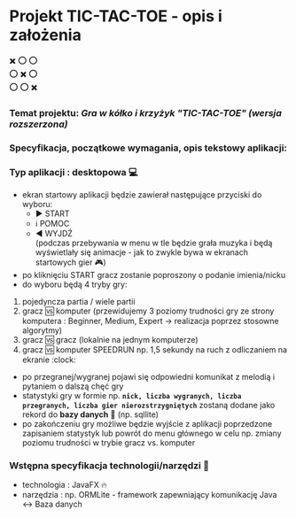 # Projekt TIC-TAC-TOE - opis i założenia 
:heavy_multiplication_x: :o: :o:   
:o: :heavy_multiplication_x: :o:   
:o: :o: :heavy_multiplication_x:  


  
### **Temat projektu:** _Gra w kółko i krzyżyk "TIC-TAC-TOE" (wersja rozszerzona)_  

### **Specyfikacja, początkowe wymagania, opis tekstowy aplikacji:**  
### **Typ aplikacji : desktopowa :computer:**


- ekran startowy aplikacji będzie zawierał następujące przyciski do wyboru:
    - :arrow_forward: START
    - :information_source: POMOC
    - :arrow_backward: WYJDŹ  
(podczas przebywania w menu w tle będzie grała muzyka i będą wyświetlały się animacje - jak to zwykle bywa w ekranach startowych gier :video_game:)
- po kliknięciu START gracz zostanie poproszony o podanie imienia/nicku 
- do wyboru będą 4 tryby gry:  
1. pojedyncza partia / wiele partii
2. gracz :vs: komputer (przewidujemy 3 poziomy trudności gry ze strony komputera : Beginner, Medium, Expert -> realizacja poprzez stosowne algorytmy)
3. gracz :vs: gracz (lokalnie na jednym komputerze)
4. gracz :vs: komputer SPEEDRUN np. 1,5 sekundy na ruch z odliczaniem na ekranie :clock:  
- po przegranej/wygranej pojawi się odpowiedni komunikat z melodią i pytaniem o dalszą chęć gry
- statystyki gry w formie np. **`nick, liczba wygranych, liczba przegranych, liczba gier nierozstrzygniętych`** zostaną dodane jako rekord do **bazy danych** :pencil: (np. sqllite)  
- po zakończeniu gry możliwe będzie wyjście z aplikacji poprzedzone zapisaniem statystyk lub powrót do menu głównego w celu np. zmiany poziomu trudności w trybie gracz vs. komputer

### **Wstępna specyfikacja technologii/narzędzi :hammer:**  
- technologia : JavaFX :fire:
- narzędzia : np. ORMLite - framework zapewniający komunikację Java :left_right_arrow: Baza danych

